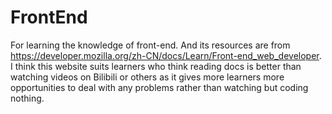 # FrontEnd
For learning the knowledge of front-end. 
And its resources are from https://developer.mozilla.org/zh-CN/docs/Learn/Front-end_web_developer. 
I think this website suits learners who think reading docs is better than watching videos on Bilibili or others as it gives more learners more opportunities to deal with any problems rather than watching but coding nothing.
